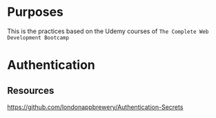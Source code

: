 # Purposes

This is the practices based on the Udemy courses of `The Complete Web Development Bootcamp`

# Authentication

## Resources

https://github.com/londonappbrewery/Authentication-Secrets
